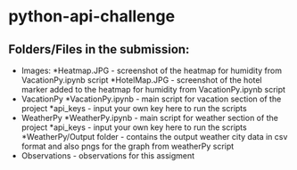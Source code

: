 # python-api-challenge
## Folders/Files in the submission:
  * Images:
    *Heatmap.JPG - screenshot of the heatmap for humidity from VacationPy.ipynb script
    *HotelMap.JPG - screenshot of the hotel marker added to the heatmap for humidity from VacationPy.ipynb script
  * VacationPy
    *VacationPy.ipynb - main script for vacation section of the project
    *api_keys - input your own key here to run the scripts
  * WeatherPy
    *WeatherPy.ipynb - main script for weather section of the project
    *api_keys - input your own key here to run the scripts
    *WeatherPy/Output folder - contains the output weather city data in csv format and also pngs for the graph from weatherPy script
  * Observations - observations for this assigment
